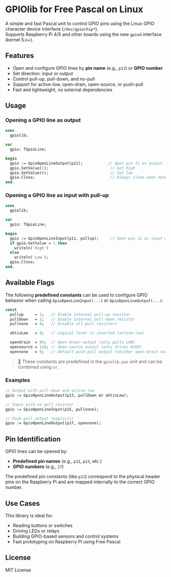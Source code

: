 # GPIOlib for Free Pascal on Linux

A simple and fast Pascal unit to control GPIO pins using the Linux GPIO character device interface (`/dev/gpiochip*`).  
Supports Raspberry Pi 4/5 and other boards using the new `gpiod` interface (kernel 5.x+).

## Features

- Open and configure GPIO lines by **pin name** (e.g., `p11`) or **GPIO number**
- Set direction: input or output
- Control pull-up, pull-down, and no-pull
- Support for active-low, open-drain, open-source, or push-pull
- Fast and lightweight, no external dependencies

## Usage

### Opening a GPIO line as output

```pascal
uses
  gpiolib;

var
  gpio: TGpioLine;

begin
  gpio := GpioOpenLineOutput(p11);           // Open pin 11 as output (default push-pull)
  gpio.SetValue(1);                           // Set high
  gpio.SetValue(0);                           // Set low
  gpio.Close;                                 // Always close when done
end.
```

### Opening a GPIO line as input with pull-up

```pascal
uses
  gpiolib;

var
  gpio: TGpioLine;

begin
  gpio := GpioOpenLineInput(p11, pullup);     // Open pin 11 as input with pull-up resistor
  if gpio.GetValue = 1 then
    writeln('High')
  else
    writeln('Low');
  gpio.Close;
end.
```

## Available Flags

The following **predefined constants** can be used to configure GPIO behavior when calling `GpioOpenLineInput(...)` or `GpioOpenLineOutput(...)`:

```pascal
const
  pullup     = 1;   // Enable internal pull-up resistor
  pullDown   = 2;   // Enable internal pull-down resistor
  pullnone   = 4;   // Disable all pull resistors

  aktivLow   = 8;   // Logical level is inverted (active-low)

  opendrain  = 64;  // Open-drain output (only pulls LOW)
  opensource = 128; // Open-source output (only drives HIGH)
  opennone   = 0;   // Default push-pull output (neither open-drain nor open-source)
```

> 🔧 These constants are predefined in the `gpiolib.pas` unit and can be combined using `or`.

### Examples

```pascal
// Output with pull-down and active-low
gpio := GpioOpenLineOutput(p13, pullDown or aktivLow);

// Input with no pull resistor
gpio := GpioOpenLineInput(p15, pullnone);

// Push-pull output (explicit)
gpio := GpioOpenLineOutput(p17, opennone);
```

## Pin Identification

GPIO lines can be opened by:

- **Predefined pin names** (e.g., `p11`, `p13`, etc.)
- **GPIO numbers** (e.g., `17`)

The predefined pin constants (like `p11`) correspond to the physical header pins on the Raspberry Pi and are mapped internally to the correct GPIO number.

## Use Cases

This library is ideal for:

- Reading buttons or switches
- Driving LEDs or relays
- Building GPIO-based sensors and control systems
- Fast prototyping on Raspberry Pi using Free Pascal

## License

MIT License
